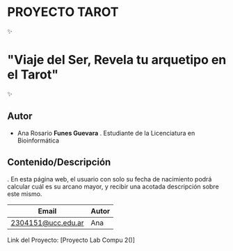 # PROYECTO TAROT 
:sparkles:
# "Viaje del Ser, Revela tu arquetipo en el Tarot"
:sparkles:

## Autor
* Ana Rosario **Funes Guevara**
. Estudiante de la Licenciatura en Bioinformática

## Contenido/Descripción
. En esta página web, el usuario con solo su fecha de nacimiento podrá calcular cuál es su arcano mayor,
y recibir una acotada descripción sobre este mismo.

| Email | Autor |
| ----- | ----- |
| 2304151@ucc.edu.ar | Ana |


Link del Proyecto: [Proyecto Lab Compu 2()]